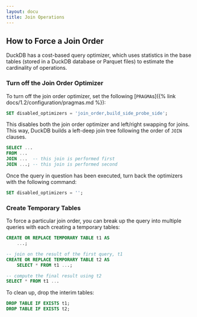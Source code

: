 ```yaml
---
layout: docu
title: Join Operations
---
```


## How to Force a Join Order

DuckDB has a cost-based query optimizer, which uses statistics in the base tables (stored in a DuckDB database or Parquet files) to estimate the cardinality of operations.

### Turn off the Join Order Optimizer

To turn off the join order optimizer, set the following [`PRAGMA`s]({% link docs/1.2/configuration/pragmas.md %}):

```sql
SET disabled_optimizers = 'join_order,build_side_probe_side';
```

This disables both the join order optimizer and left/right swapping for joins.
This way, DuckDB builds a left-deep join tree following the order of `JOIN` clauses.

```sql
SELECT ...
FROM ...
JOIN ...  -- this join is performed first
JOIN ...; -- this join is performed second
```

Once the query in question has been executed, turn back the optimizers with the following command:

```sql
SET disabled_optimizers = '';
```

### Create Temporary Tables

To force a particular join order, you can break up the query into multiple queries with each creating a temporary tables:

```sql
CREATE OR REPLACE TEMPORARY TABLE t1 AS
    ...;

-- join on the result of the first query, t1
CREATE OR REPLACE TEMPORARY TABLE t2 AS
    SELECT * FROM t1 ...;

-- compute the final result using t2
SELECT * FROM t1 ...
```

To clean up, drop the interim tables:

```sql
DROP TABLE IF EXISTS t1;
DROP TABLE IF EXISTS t2;
```